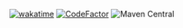 [![wakatime](https://wakatime.com/badge/github/beanbeanjuice/Java-KohuCafe-Database-Wrapper.svg?style=for-the-badge)](https://wakatime.com/badge/github/beanbeanjuice/Java-KohuCafe-Database-Wrapper)
[![CodeFactor](https://www.codefactor.io/repository/github/beanbeanjuice/java-kohucafe-database-wrapper/badge?style=for-the-badge)](https://www.codefactor.io/repository/github/beanbeanjuice/java-kohucafe-database-wrapper)
![Maven Central](https://img.shields.io/maven-central/v/com.beanbeanjuice/kohucafe-database-wrapper?color=%23CBC3E3&style=for-the-badge)

